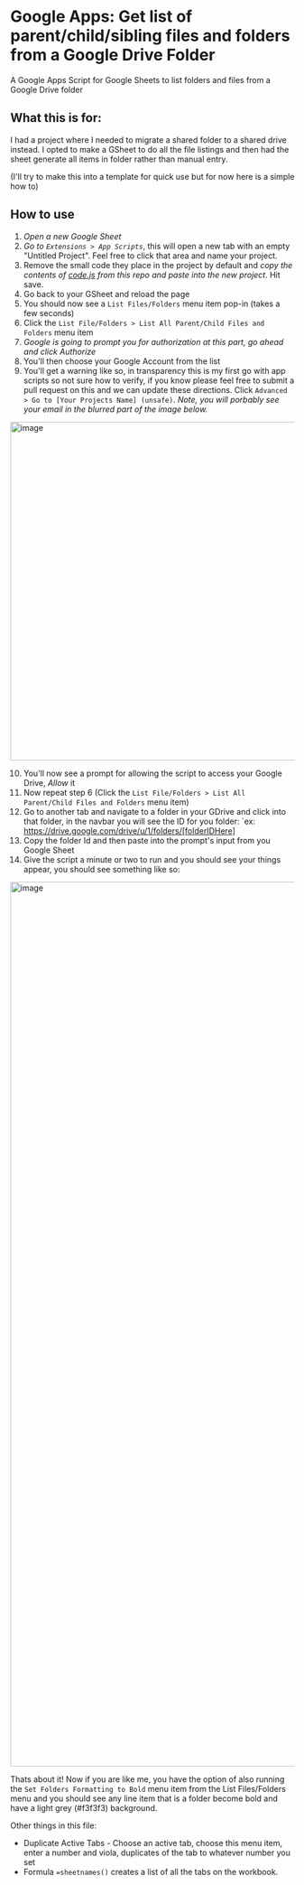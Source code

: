 # Google Apps: Get list of parent/child/sibling files and folders from a Google Drive Folder
A Google Apps Script for Google Sheets to list folders and files from a Google Drive folder

## What this is for:
I had a project where I needed to migrate a shared folder to a shared drive instead. I opted to make a GSheet to do all the file listings and then had the sheet generate all items in folder rather than manual entry.

(I'll try to make this into a template for quick use but for now here is a simple how to)

## How to use
1. *Open a new Google Sheet*
2. *Go to `Extensions > App Scripts`*, this will open a new tab with an empty "Untitled Project". Feel free to click that area and name your project.
3. Remove the small code they place in the project by default and *copy the contents of [code.js](code.js) from this repo and paste into the new project*. Hit save.
4. Go back to your GSheet and reload the page
5. You should now see a `List Files/Folders` menu item pop-in (takes a few seconds)
6. Click the `List File/Folders > List All Parent/Child Files and Folders` menu item
7. *Google is going to prompt you for authorization at this part, go ahead and click Authorize*
8. You'll then choose your Google Account from the list
9. You'll get a warning like so, in transparency this is my first go with app scripts so not sure how to verify, if you know please feel free to submit a pull request on this and we can update these directions. Click `Advanced > Go to [Your Projects Name] (unsafe)`.
_Note, you will porbably see your email in the blurred part of the image below._
<img width="600" alt="image" src="https://user-images.githubusercontent.com/3694594/192628104-7ce3c540-a340-4dfd-97d6-b6b9eadc675b.png">

10. You'll now see a prompt for allowing the script to access your Google Drive, *Allow* it
11. Now repeat step 6 (Click the `List File/Folders > List All Parent/Child Files and Folders` menu item)
12. Go to another tab and navigate to a folder in your GDrive and click into that folder, in the navbar you will see the ID for you folder:
`ex: https://drive.google.com/drive/u/1/folders/[folderIDHere]
13. Copy the folder Id and then paste into the prompt's input from you Google Sheet
14. Give the script a minute or two to run and you should see your things appear, you should see something like so:
<img width="1567" alt="image" src="https://user-images.githubusercontent.com/3694594/192630090-44e07963-8456-4591-897e-3fee60421b2c.png">

Thats about it! Now if you are like me, you have the option of also running the `Set Folders Formatting to Bold` menu item from the List Files/Folders menu and you should see any line item that is a folder become bold and have a light grey (#f3f3f3) background.

Other things in this file:
* Duplicate Active Tabs - Choose an active tab, choose this menu item, enter a number and viola, duplicates of the tab to whatever number you set
* Formula `=sheetnames()` creates a list of all the tabs on the workbook.
